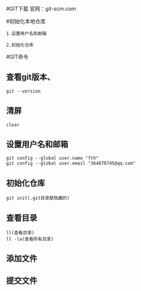 #GIT下载
官网：git-scm.com

#初始化本地仓库
```
1.设置用户名和邮箱

2.初始化仓库
```

#GIT命令

## 查看git版本、
```
git --version
```
## 清屏
```
clear
```

## 设置用户名和邮箱
```
git config --global user.name "fth"
git config --global user.email "364870745@qq.com"
```

## 初始化仓库
```
git init(.git目录是隐藏的)
```

## 查看目录
```
ll(查看目录)
ll -la(查看所有目录)
```

## 添加文件


## 提交文件


